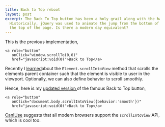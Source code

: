 ```yaml
---
title: Back to Top reboot
layout: post
excerpt: The Back To Top button has been a holy grail along with the hamburger menu.
  Historically, jQuery was used to animate the jump from the bottom of the page to
  the top of the page. Is there a modern day equivalent?
---
```


This is the previous implementation,

```
<a role="button" 
   onClick="window.scrollTo(0,0)" 
   href="javascript:void(0)">Back to Top</a>
```

Recently I [learned](https://developer.mozilla.org/en-US/docs/Web/API/Element/scrollIntoView)about the `Element.scrollIntoView` method that scrolls the elements parent container such that the element is visible to user in the viewport. Optionally, we can also define behavior to scroll smoothly.

Hence, here is my [updated version ](https://github.com/pankajparashar/pankajparashar.com/commit/f4b50e3d71b42ec83cdb7d259c46035196b1af19)of the famous Back to Top button,

```
<a role="button" 
   onClick="document.body.scrollIntoView({behavior:'smooth'})" 
   href="javascript:void(0)">Back to Top</a>
```

[CanIUse](https://caniuse.com/#feat=scrollintoview) suggests that all modern browsers support the `scrollIntoView` API, which is cool too.